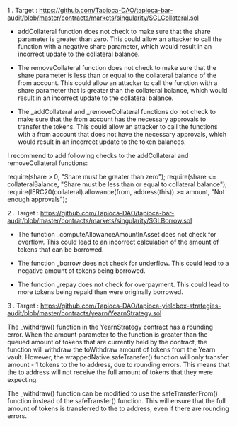 1 . Target : https://github.com/Tapioca-DAO/tapioca-bar-audit/blob/master/contracts/markets/singularity/SGLCollateral.sol

-  addCollateral function does not check to make sure that the share parameter is greater than zero. This could allow an attacker to call the function with a negative share parameter, which would result in an incorrect update to the collateral balance.

- The removeCollateral function does not check to make sure that the share parameter is less than or equal to the collateral balance of the from account. This could allow an attacker to call the function with a share parameter that is greater than the collateral balance, which would result in an incorrect update to the collateral balance.

- The _addCollateral and _removeCollateral functions do not check to make sure that the from account has the necessary approvals to transfer the tokens. This could allow an attacker to call the functions with a from account that does not have the necessary approvals, which would result in an incorrect update to the token balances.

I recommend to add following checks to the addCollateral and removeCollateral functions:

require(share > 0, "Share must be greater than zero");
require(share <= collateralBalance, "Share must be less than or equal to collateral balance");
require(IERC20(collateral).allowance(from, address(this)) >= amount, "Not enough approvals");



2 . Target : https://github.com/Tapioca-DAO/tapioca-bar-audit/blob/master/contracts/markets/singularity/SGLBorrow.sol

- The function _computeAllowanceAmountInAsset does not check for overflow. This could lead to an incorrect calculation of the amount of tokens that can be borrowed.

- The function _borrow does not check for underflow. This could lead to a negative amount of tokens being borrowed.

- The function _repay does not check for overpayment. This could lead to more tokens being repaid than were originally borrowed.


3 . Target : https://github.com/Tapioca-DAO/tapioca-yieldbox-strategies-audit/blob/master/contracts/yearn/YearnStrategy.sol

The _withdraw() function in the YearnStrategy contract has a rounding error. When the amount parameter to the function is greater than the queued amount of tokens that are currently held by the contract, the function will withdraw the toWithdraw amount of tokens from the Yearn vault. However, the wrappedNative.safeTransfer() function will only transfer amount - 1 tokens to the to address, due to rounding errors. This means that the to address will not receive the full amount of tokens that they were expecting.

The _withdraw() function can be modified to use the safeTransferFrom() function instead of the safeTransfer() function. This will ensure that the full amount of tokens is transferred to the to address, even if there are rounding errors.


